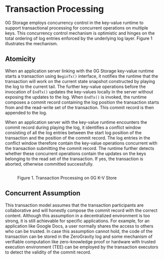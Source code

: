 # Transaction Processing

0G Storage employs concurrency control in the key-value runtime to support transactional processing for concurrent operations on multiple keys. This concurrency control mechanism is optimistic and hinges on the total ordering of log entries enforced by the underlying log layer. Figure 1 illustrates the mechanism.

## Atomicity

When an application server linking with the 0G Storage key-value runtime starts a transaction using `BeginTx()` interface, it notifies the runtime that the transaction will work on the current state snapshot constructed by playing the log to the current tail. The further key-value operations before the invocation of `EndTx()` updates the key-values locally in the server without exposing the updates to the log. When `EndTx()` is invoked, the runtime composes a commit record containing the log position the transaction starts from and the read-write set of the transaction. This commit record is then appended to the log.

When an application server with the key-value runtime encounters the commit record during playing the log, it identifies a conflict window consisting of all the log entries between the start log position of the transaction and the position of the commit record. The log entries in the conflict window therefore contain the key-value operations concurrent with the transaction submitting the commit record. The runtime further detects whether these concurrent operations contain the updates on the keys belonging to the read set of the transaction. If yes, the transaction is aborted, otherwise committed successfully.

<figure><img src="../../.gitbook/assets/zg-storage-transaction.png" alt=""><figcaption><p>Figure 1. Transaction Processing on 0G K-V Store</p></figcaption></figure>

## Concurrent Assumption

This transaction model assumes that the transaction participants are collaborative and will honestly compose the commit record with the correct content. Although this assumption in a decentralized environment is too strong, it is still achievable for specific applications. For example, for an application like Google Docs, a user normally shares the access to others who can be trusted. In case this assumption cannot hold, the code of the transaction can be stored in the ZeroGravity log and some mechanism of verifiable computation like zero-knowledge proof or hardware with trusted execution environment (TEE) can be employed by the transaction executors to detect the validity of the commit record.
